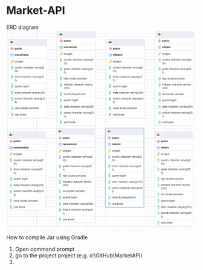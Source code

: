 # Market-API
 
ERD diagram  
![ERD](ERD.png)

How to compile Jar using Gradle
1) Open command prompt
2) go to the project project (e.g. d:\GitHub\MarketAPI)
2) 